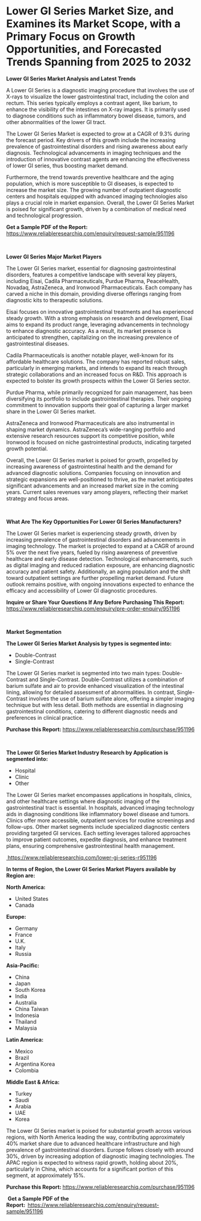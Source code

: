 <p><h1>Lower GI Series Market Size, and Examines its Market Scope, with a Primary Focus on Growth Opportunities, and Forecasted Trends Spanning from 2025 to 2032</h1></p><p><strong>Lower GI Series Market Analysis and Latest Trends</strong></p>
<p><p>A Lower GI Series is a diagnostic imaging procedure that involves the use of X-rays to visualize the lower gastrointestinal tract, including the colon and rectum. This series typically employs a contrast agent, like barium, to enhance the visibility of the intestines on X-ray images. It is primarily used to diagnose conditions such as inflammatory bowel disease, tumors, and other abnormalities of the lower GI tract.</p><p>The Lower GI Series Market is expected to grow at a CAGR of 9.3% during the forecast period. Key drivers of this growth include the increasing prevalence of gastrointestinal disorders and rising awareness about early diagnosis. Technological advancements in imaging techniques and the introduction of innovative contrast agents are enhancing the effectiveness of lower GI series, thus boosting market demand.</p><p>Furthermore, the trend towards preventive healthcare and the aging population, which is more susceptible to GI diseases, is expected to increase the market size. The growing number of outpatient diagnostic centers and hospitals equipped with advanced imaging technologies also plays a crucial role in market expansion. Overall, the Lower GI Series Market is poised for significant growth, driven by a combination of medical need and technological progression.</p></p>
<p><strong>Get a Sample PDF of the Report:&nbsp;</strong> <a href="https://www.reliableresearchiq.com/enquiry/request-sample/951196?utm_campaign=3096&utm_medium=2&utm_source=Github&utm_content=ia&utm_term=17042025&utm_id=lower-gi-series">https://www.reliableresearchiq.com/enquiry/request-sample/951196</a></p>
<p>&nbsp;</p>
<p><strong>Lower GI Series Major Market Players</strong></p>
<p><p>The Lower GI Series market, essential for diagnosing gastrointestinal disorders, features a competitive landscape with several key players, including Eisai, Cadila Pharmaceuticals, Purdue Pharma, PeaceHealth, Novadaq, AstraZeneca, and Ironwood Pharmaceuticals. Each company has carved a niche in this domain, providing diverse offerings ranging from diagnostic kits to therapeutic solutions.</p><p>Eisai focuses on innovative gastrointestinal treatments and has experienced steady growth. With a strong emphasis on research and development, Eisai aims to expand its product range, leveraging advancements in technology to enhance diagnostic accuracy. As a result, its market presence is anticipated to strengthen, capitalizing on the increasing prevalence of gastrointestinal diseases.</p><p>Cadila Pharmaceuticals is another notable player, well-known for its affordable healthcare solutions. The company has reported robust sales, particularly in emerging markets, and intends to expand its reach through strategic collaborations and an increased focus on R&D. This approach is expected to bolster its growth prospects within the Lower GI Series sector.</p><p>Purdue Pharma, while primarily recognized for pain management, has been diversifying its portfolio to include gastrointestinal therapies. Their ongoing commitment to innovation supports their goal of capturing a larger market share in the Lower GI Series market.</p><p>AstraZeneca and Ironwood Pharmaceuticals are also instrumental in shaping market dynamics. AstraZeneca’s wide-ranging portfolio and extensive research resources support its competitive position, while Ironwood is focused on niche gastrointestinal products, indicating targeted growth potential.</p><p>Overall, the Lower GI Series market is poised for growth, propelled by increasing awareness of gastrointestinal health and the demand for advanced diagnostic solutions. Companies focusing on innovation and strategic expansions are well-positioned to thrive, as the market anticipates significant advancements and an increased market size in the coming years. Current sales revenues vary among players, reflecting their market strategy and focus areas.</p></p>
<p>&nbsp;</p>
<p><strong>What Are The Key Opportunities For Lower GI Series Manufacturers?</strong></p>
<p><p>The Lower GI Series market is experiencing steady growth, driven by increasing prevalence of gastrointestinal disorders and advancements in imaging technology. The market is projected to expand at a CAGR of around 5% over the next five years, fueled by rising awareness of preventive healthcare and early disease detection. Technological enhancements, such as digital imaging and reduced radiation exposure, are enhancing diagnostic accuracy and patient safety. Additionally, an aging population and the shift toward outpatient settings are further propelling market demand. Future outlook remains positive, with ongoing innovations expected to enhance the efficacy and accessibility of Lower GI diagnostic procedures.</p></p>
<p><strong>Inquire or Share Your Questions If Any Before Purchasing This Report:</strong> <a href="https://www.reliableresearchiq.com/enquiry/pre-order-enquiry/951196?utm_campaign=3096&utm_medium=2&utm_source=Github&utm_content=ia&utm_term=17042025&utm_id=lower-gi-series">https://www.reliableresearchiq.com/enquiry/pre-order-enquiry/951196</a></p>
<p>&nbsp;</p>
<p><strong>Market Segmentation</strong></p>
<p><strong>The Lower GI Series Market Analysis by types is segmented into:</strong></p>
<p><ul><li>Double-Contrast</li><li>Single-Contrast</li></ul></p>
<p><p>The Lower GI Series market is segmented into two main types: Double-Contrast and Single-Contrast. Double-Contrast utilizes a combination of barium sulfate and air to provide enhanced visualization of the intestinal lining, allowing for detailed assessment of abnormalities. In contrast, Single-Contrast involves the use of barium sulfate alone, offering a simpler imaging technique but with less detail. Both methods are essential in diagnosing gastrointestinal conditions, catering to different diagnostic needs and preferences in clinical practice.</p></p>
<p><strong>Purchase this Report:&nbsp;</strong><a href="https://www.reliableresearchiq.com/purchase/951196?utm_campaign=3096&utm_medium=2&utm_source=Github&utm_content=ia&utm_term=17042025&utm_id=lower-gi-series">https://www.reliableresearchiq.com/purchase/951196</a></p>
<p>&nbsp;</p>
<p><strong>The Lower GI Series Market Industry Research by Application is segmented into:</strong></p>
<p><ul><li>Hospital</li><li>Clinic</li><li>Other</li></ul></p>
<p><p>The Lower GI Series market encompasses applications in hospitals, clinics, and other healthcare settings where diagnostic imaging of the gastrointestinal tract is essential. In hospitals, advanced imaging technology aids in diagnosing conditions like inflammatory bowel disease and tumors. Clinics offer more accessible, outpatient services for routine screenings and follow-ups. Other market segments include specialized diagnostic centers providing targeted GI services. Each setting leverages tailored approaches to improve patient outcomes, expedite diagnosis, and enhance treatment plans, ensuring comprehensive gastrointestinal health management.</p></p>
<p><a href="https://www.reliableresearchiq.com/lower-gi-series-r951196?utm_campaign=3096&utm_medium=2&utm_source=Github&utm_content=ia&utm_term=17042025&utm_id=lower-gi-series">&nbsp;https://www.reliableresearchiq.com/lower-gi-series-r951196</a></p>
<p><strong>In terms of Region, the Lower GI Series Market Players available by Region are:</strong></p>
<p>
    <p> <strong> North America: </strong>
        <ul>
            <li>United States</li>
            <li>Canada</li>
        </ul>
        </p> 
    <p> <strong> Europe: </strong>
        <ul>
            <li>Germany</li>
            <li>France</li>
            <li>U.K.</li>
            <li>Italy</li>
            <li>Russia</li>
        </ul>
        </p> 
    <p> <strong> Asia-Pacific: </strong>
        <ul>
            <li>China</li>
            <li>Japan</li>
            <li>South Korea</li>
            <li>India</li>
            <li>Australia</li>
            <li>China Taiwan</li>
            <li>Indonesia</li>
            <li>Thailand</li>
            <li>Malaysia</li>
        </ul>
        </p> 
    <p> <strong> Latin America: </strong>
        <ul>
            <li>Mexico</li>
            <li>Brazil</li>
            <li>Argentina Korea</li>
            <li>Colombia</li>
        </ul>
        </p> 
    <p> <strong> Middle East & Africa: </strong>
        <ul>
            <li>Turkey</li>
            <li>Saudi</li>
            <li>Arabia</li>
            <li>UAE</li>
            <li>Korea</li>
        </ul>
    </p>
    </p>
<p><p>The Lower GI Series market is poised for substantial growth across various regions, with North America leading the way, contributing approximately 40% market share due to advanced healthcare infrastructure and high prevalence of gastrointestinal disorders. Europe follows closely with around 30%, driven by increasing adoption of diagnostic imaging technologies. The APAC region is expected to witness rapid growth, holding about 20%, particularly in China, which accounts for a significant portion of this segment, at approximately 15%.</p></p>
<p><strong>Purchase this Report: </strong><a href="https://www.reliableresearchiq.com/purchase/951196?utm_campaign=3096&utm_medium=2&utm_source=Github&utm_content=ia&utm_term=17042025&utm_id=lower-gi-series">https://www.reliableresearchiq.com/purchase/951196</a></p>
<p>&nbsp;<strong>Get a Sample PDF of the Report:&nbsp;&nbsp;</strong><a href="https://www.reliableresearchiq.com/enquiry/request-sample/951196?utm_campaign=3096&utm_medium=2&utm_source=Github&utm_content=ia&utm_term=17042025&utm_id=lower-gi-series">https://www.reliableresearchiq.com/enquiry/request-sample/951196</a></p>
<p><strong></strong></p>
<p><p></p><p></p><p></p></p>